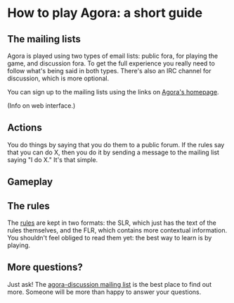 # How to play Agora: a short guide

## The mailing lists

Agora is played using two types of email lists: public fora, for playing the game, and discussion fora. To get the full experience you really need to follow what's being said in both types. There's also an IRC channel for discussion, which is more optional.

You can sign up to the mailing lists using the links on [Agora's homepage](https://www.agoranomic.org/).

(Info on web interface.)

## Actions

You do things by saying that you do them to a public forum. If the rules say that you can do X, then you do it by sending a message to the mailing list saying "I do X." It's that simple. 

## Gameplay

## The rules

The [rules](Home#rules) are kept in two formats: the SLR, which just has the text of the rules themselves, and the FLR, which contains more contextual information. You shouldn't feel obliged to read them yet: the best way to learn is by playing.

## More questions?

Just ask! The [agora-discussion mailing list](http://www.agoranomic.org/cgi-bin/mailman/listinfo/agora-discussion) is the best place to find out more. Someone will be more than happy to answer your questions.